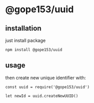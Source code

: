 # @gope153/uuid

## installation
just install package
```
npm install @gope153/uuid
```

## usage
then create new unique identifier with:
```
const uuid = require('@gope153/uuid')

let newId = uuid.createNewUUID()
```